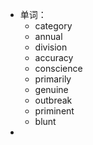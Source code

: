- 单词：
	- category
	- annual
	- division
	- accuracy
	- conscience
	- primarily
	- genuine
	- outbreak
	- priminent
	- blunt
-